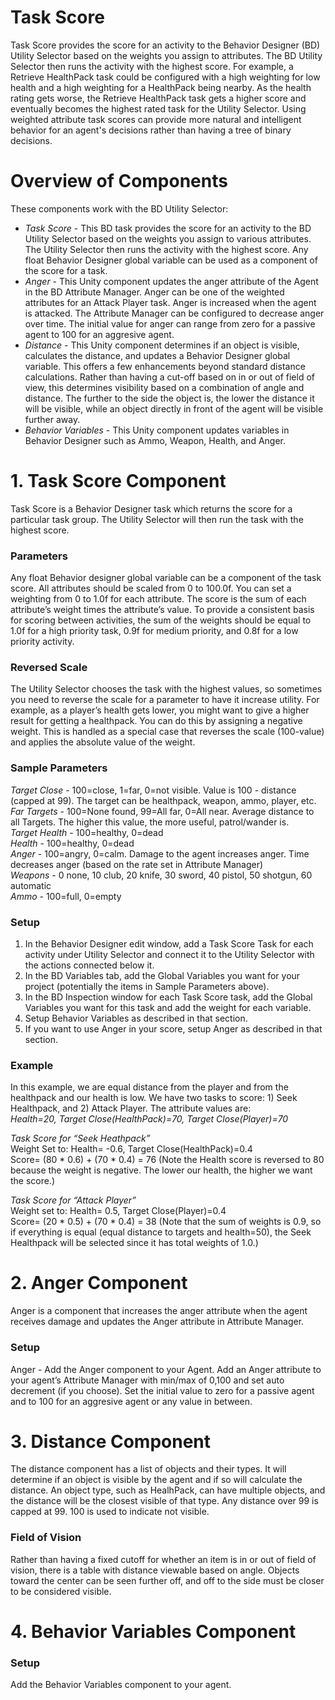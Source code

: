# Task Score
Task Score provides the score for an activity to the Behavior Designer (BD) Utility Selector based on the weights you assign to  attributes. The BD Utility Selector then runs the activity with the highest score.   For example, a Retrieve HealthPack task could be configured with a high weighting for low health and a high weighting for a HealthPack being nearby.  As the health rating gets worse, the Retrieve HealthPack task gets a higher score and eventually becomes the highest rated task for the Utility Selector.  Using weighted attribute task scores can provide more natural and intelligent behavior for an agent's decisions rather than having a tree of binary decisions. 

# Overview of Components

These components work with the BD Utility Selector:

- *Task Score* - This BD task provides the score for an activity to the BD Utility Selector based on the weights you assign to various attributes. The Utility Selector then runs the activity with the highest score.  Any float Behavior Designer global variable can be used as a component of the score for a task.
- *Anger* - This Unity component updates the anger attribute of the Agent in the BD Attribute Manager.  Anger can be one of the weighted attributes for an Attack Player task.  Anger is increased when the agent is attacked.  The Attribute Manager can be configured to decrease anger over time.  The initial value for anger can range from zero for a passive agent to 100 for an aggresive agent.  
- *Distance* - This Unity component determines if an object is visible, calculates the distance, and updates a Behavior Designer global variable. This offers a few enhancements beyond standard distance calculations. Rather than having a  cut-off based on in or out of field of view, this determines visibility based on a combination of angle and distance.  The further to the side the object is, the lower the distance it will be visible, while an object directly in front of the agent will be visible further away.  
- *Behavior Variables* - This Unity component updates variables in Behavior Designer such as Ammo, Weapon, Health, and Anger.

# 1. Task Score Component

Task Score is a Behavior Designer task which returns the score for a particular task group.  The Utility Selector will then run the task with the highest score.  

### Parameters
Any float Behavior designer global variable can be a component of the task score.  All attributes should be scaled from 0 to 100.0f.  You can set a weighting from 0 to 1.0f for each attribute.  The  score is the sum of each attribute’s weight times the attribute’s value.    To provide a consistent basis for scoring between activities, the sum of the weights should be equal to 1.0f for a high priority task, 0.9f for medium priority, and 0.8f for a low priority activity.

### Reversed Scale
The Utility Selector chooses the task with the highest values, so sometimes you need to reverse the scale for  a parameter to have it increase utility.  For example, as a player’s health gets lower, you might want to give a higher result for getting a healthpack.  You can do this by assigning a negative weight.  This is handled as a special case that reverses the scale (100-value) and applies the absolute value of the weight. 

### Sample Parameters
*Target Close* -  100=close, 1=far, 0=not visible. Value is 100 - distance (capped at 99).  The target can be healthpack, weapon, ammo, player, etc.  
*Far Targets* -  100=None found, 99=All far, 0=All near.  Average distance to all Targets.  The higher this value, the more useful, patrol/wander is.  
*Target Health* - 100=healthy, 0=dead  
*Health* - 100=healthy, 0=dead  
*Anger* - 100=angry, 0=calm.  Damage to the agent increases anger.  Time decreases anger (based on the rate set in Attribute Manager)  
*Weapons* - 0 none, 10 club, 20 knife, 30 sword, 40 pistol, 50 shotgun, 60 automatic   
*Ammo* - 100=full, 0=empty  

### Setup
1. In the Behavior Designer edit window, add a Task Score Task for each activity under Utility Selector and connect it to the Utility Selector with the actions connected below it.  
1. In the BD Variables tab, add the Global Variables you want for your project (potentially the items in Sample Parameters above).  
1. In the BD Inspection window for each Task Score task, add the Global Variables you want for this task and add the weight for each variable. 
1. Setup Behavior Variables as described in that section.
1. If you want to use Anger in your score, setup Anger as described in that section.

### Example

In this example, we are equal distance from the player and from the healthpack and our health is low.  We have two tasks to score:  1) Seek Healthpack, and 2) Attack Player.  The attribute values are:  
*Health=20, Target Close(HealthPack)=70, Target Close(Player)=70*  

*Task Score for “Seek Heathpack”*  
Weight Set to:  Health= -0.6, Target Close(HealthPack)=0.4  
Score= (80 * 0.6) + (70 * 0.4) = 76  (Note the Health score is reversed to 80 because the weight is negative.  The lower our health, the higher we want the score.)  
  
*Task Score for “Attack Player”*  
Weight set to:  Health= 0.5, Target Close(Player)=0.4  
Score= (20 * 0.5) + (70 * 0.4) = 38  (Note that the sum of weights is 0.9, so if everything is equal (equal distance to targets and health=50), the Seek Healthpack will be selected since it has total weights of 1.0.)  

# 2. Anger Component

Anger is a component that increases the anger attribute when the agent receives damage and updates the Anger attribute in Attribute Manager.

### Setup
Anger - Add the Anger component to your Agent.  Add an Anger attribute to your agent’s Attribute Manager with min/max of 0,100 and set auto decrement (if you choose).  Set the initial value to zero for a passive agent and to 100 for an aggresive agent or any value in between.  

# 3. Distance Component  
The distance component has a list of objects and their types.  It will determine if an object is visible by the agent and if so will calculate the distance.  An object type, such as HealhPack, can have multiple objects, and the distance will be the closest visible of that type.  Any distance over 99 is capped at 99.  100 is used to indicate not visible.

### Field of Vision
Rather than having a fixed cutoff for whether an item is in or out of field of vision, there is a table with distance viewable based on angle.  Objects toward the center can be seen further off, and off to the side must be closer to be considered visible.

# 4. Behavior Variables Component

### Setup  
Add the Behavior Variables component to your agent.



